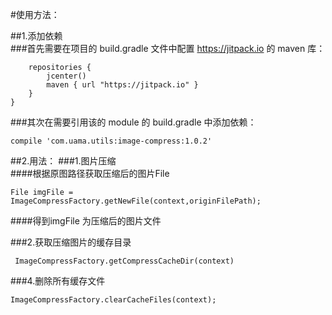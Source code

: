 #使用方法：

##1.添加依赖  
###首先需要在项目的 build.gradle 文件中配置 https://jitpack.io 的 maven 库：
```allprojects {
    repositories {
        jcenter()
        maven { url "https://jitpack.io" }
    }
}
```
###其次在需要引用该的 module 的 build.gradle 中添加依赖：
```
compile 'com.uama.utils:image-compress:1.0.2'
```
##2.用法：
###1.图片压缩  
####根据原图路径获取压缩后的图片File
```
File imgFile = ImageCompressFactory.getNewFile(context,originFilePath);
```
####得到imgFile 为压缩后的图片文件

###2.获取压缩图片的缓存目录
```
 ImageCompressFactory.getCompressCacheDir(context)
 ```
 ###4.删除所有缓存文件
 ```
 ImageCompressFactory.clearCacheFiles(context);
 ```




